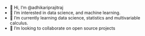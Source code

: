 - 👋 Hi, I’m @adhikariprajitraj
- 👀 I’m interested in data science, and machine learning.
- 🌱 I’m currently learning data science, statistics and multivariable calculus.
- 💞️ I’m looking to collaborate on open source projects

<!---
adhikariprajitraj/adhikariprajitraj is a ✨ special ✨ repository because its `README.md` (this file) appears on your GitHub profile.
You can click the Preview link to take a look at your changes.
--->
